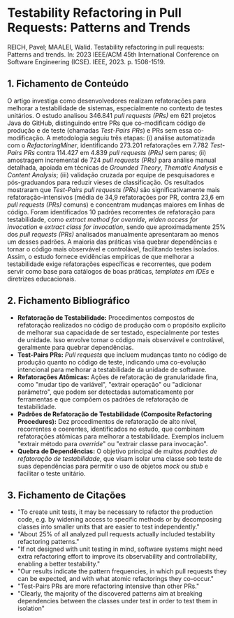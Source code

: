 # Testability Refactoring in Pull Requests: Patterns and Trends

REICH, Pavel; MAALEI, Walid. Testability refactoring in pull requests: Patterns and trends. In: 2023 IEEE/ACM 45th International Conference on Software Engineering (ICSE). IEEE, 2023. p. 1508-1519.

## 1. Fichamento de Conteúdo

O artigo investiga como desenvolvedores realizam refatorações para melhorar a testabilidade de sistemas, especialmente no contexto de testes unitários. O estudo analisou 346.841 *pull requests (PRs)* em 621 projetos Java do GitHub, distinguindo entre PRs que co-modificam código de produção e de teste (chamadas *Test-Pairs PRs*) e PRs sem essa co-modificação. A metodologia seguiu três etapas: (i) análise automatizada com o *RefactoringMiner*, identificando 273.201 refatorações em 7.782 *Test-Pairs PRs* contra 114.427 em 4.839 *pull requests (PRs)* sem pares; (ii) amostragem incremental de 724 *pull requests (PRs)* para análise manual detalhada, apoiada em técnicas de *Grounded Theory*, *Thematic Analysis* e *Content Analysis*; (iii) validação cruzada por equipe de pesquisadores e pós-graduandos para reduzir vieses de classificação. Os resultados mostraram que *Test-Pairs *pull requests (PRs)** são significativamente mais refatoração-intensivos (média de 34,9 refatorações por PR, contra 23,6 em *pull requests (PRs)* comuns) e concentram mudanças maiores em linhas de código. Foram identificados 10 padrões recorrentes de refatoração para testabilidade, como *extract method for override*, *widen access for invocation* e *extract class for invocation*, sendo que aproximadamente 25% dos *pull requests (PRs)* analisados manualmente apresentaram ao menos um desses padrões. A maioria das práticas visa quebrar dependências e tornar o código mais observável e controlável, facilitando testes isolados. Assim, o estudo fornece evidências empíricas de que melhorar a testabilidade exige refatorações específicas e recorrentes, que podem servir como base para catálogos de boas práticas, *templates em IDEs* e diretrizes educacionais.

## 2. Fichamento Bibliográfico

* **Refatoração de Testabilidade:** Procedimentos compostos de refatoração realizados no código de produção com o propósito explícito de melhorar sua capacidade de ser testado, especialmente por testes de unidade. Isso envolve tornar o código mais observável e controlável, geralmente para quebrar dependências.
* **Test-Pairs PRs:** *Pull requests* que incluem mudanças tanto no código de produção quanto no código de teste, indicando uma co-evolução intencional para melhorar a testabilidade da unidade de software.
* **Refatorações Atômicas:** Ações de refatoração de granularidade fina, como "mudar tipo de variável", "extrair operação" ou "adicionar parâmetro", que podem ser detectadas automaticamente por ferramentas e que compõem os padrões de refatoração de testabilidade.
* **Padrões de Refatoração de Testabilidade (Composite Refactoring Procedures):** Dez procedimentos de refatoração de alto nível, recorrentes e coerentes, identificados no estudo, que combinam refatorações atômicas para melhorar a testabilidade. Exemplos incluem "extrair método para *override*" ou "extrair classe para invocação".
* **Quebra de Dependências:** O objetivo principal de muitos *padrões de refatoração de testabilidade*, que visam isolar uma classe sob teste de suas dependências para permitir o uso de objetos *mock* ou *stub* e facilitar o teste unitário.

## 3. Fichamento de Citações

* "To create unit tests, it may be necessary to refactor the production code, e.g. by widening access to specific methods or by decomposing classes into smaller units that are easier to test independently."
* "About 25% of all analyzed pull requests actually included testability refactoring patterns."
* "If not designed with unit testing in mind, software systems might need extra refactoring effort to improve its observability and controllability, enabling a better testability."
* "Our results indicate the pattern frequencies, in which pull requests they can be expected, and with what atomic refactorings they co-occur."
* "Test-Pairs PRs are more refactoring intensive than other PRs."
* "Clearly, the majority of the discovered patterns aim at breaking dependencies between the classes under test in order to test them in isolation"
